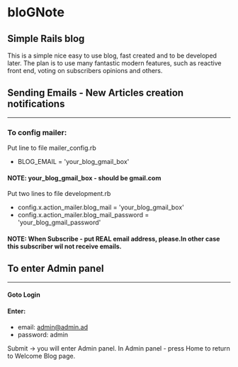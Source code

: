 # bloGNote
Simple Rails blog
--------------------------------
This is a simple nice easy to use blog, fast created and to be developed later.
The plan is to use many fantastic modern features, such as reactive front end, voting on subscribers opinions and others.

## Sending Emails - New Articles creation notifications
--------------------------------

### To config mailer:

Put line to file mailer_config.rb
- BLOG_EMAIL = 'your_blog_gmail_box'

#### NOTE: your_blog_gmail_box - should be gmail.com

Put two lines to file development.rb
- config.x.action_mailer.blog_mail = 'your_blog_gmail_box'
- config.x.action_mailer.blog_mail_password = 'your_blog_gmail_password'

#### NOTE: When Subscribe - put REAL email address, please.In other case this subscriber wil not receive emails.


## To enter Admin panel
-----------------------------------

#### Goto Login
#### Enter:

- email: admin@admin.ad
- password: admin

Submit -> you will enter Admin panel. In Admin panel - press Home to return to Welcome Blog page.

